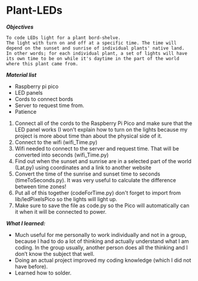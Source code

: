 # Plant-LEDs


___Objectives___

	To code LEDs light for a plant bord-shelve. 
	The light with turn on and off at a specific time. The time will depend on the sunset and sunrise of individual plants' native land.
	In other words; for each individual plant, a set of lights will have its own time to be on while it's daytime in the part of the world where this plant came from.
	

___Material list___

 - Raspberry pi pico
 - LED panels
 - Cords to connect bords
 - Server to request time from.
 - Patience




1.	Connect all of the cords to the Raspberry Pi Pico and make sure that the LED panel works (I won't explain how to turn on the lights because my project is more about time than about the physical side of it.
2.	Connect to the wifi (wifi_Time.py)
3.	Wifi needed to connect to the server and request time. That will be converted into seconds (wifi_Time.py)
4.	Find out when the sunset and sunrise are in a selected part of the world (Lat.py) using coordinates and a link to another website
5.	Convert the time of the sunrise and sunset time to seconds (timeToSeconds.py). 
		It was very useful to calculate the difference between time zones!
6. 	Put all of this together (codeForTime.py)
 		don't forget to import from lib/ledPixelsPico so the lights will light up. 
8. 	Make sure to save the file as code.py so the Pico will automatically can it when it will be connected to power.



___What I learned:___

- Much useful for me personally to work individually and not in a group, because I had to do a lot of thinking and actually understand what I am coding. In the group usually, another person does all the thinking and I don’t know the subject that well.
- Doing an actual project improved my coding knowledge (which I did not have before).
- Learned how to solder.


		
